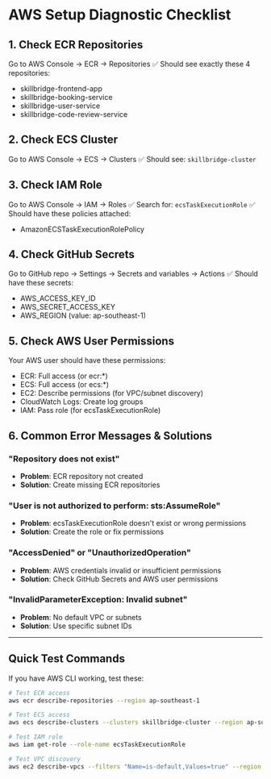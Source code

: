 # AWS Setup Diagnostic Checklist

## 1. Check ECR Repositories
Go to AWS Console → ECR → Repositories
✅ Should see exactly these 4 repositories:
- skillbridge-frontend-app
- skillbridge-booking-service  
- skillbridge-user-service
- skillbridge-code-review-service

## 2. Check ECS Cluster
Go to AWS Console → ECS → Clusters
✅ Should see: `skillbridge-cluster`

## 3. Check IAM Role
Go to AWS Console → IAM → Roles
✅ Search for: `ecsTaskExecutionRole`
✅ Should have these policies attached:
- AmazonECSTaskExecutionRolePolicy

## 4. Check GitHub Secrets
Go to GitHub repo → Settings → Secrets and variables → Actions
✅ Should have these secrets:
- AWS_ACCESS_KEY_ID
- AWS_SECRET_ACCESS_KEY  
- AWS_REGION (value: ap-southeast-1)

## 5. Check AWS User Permissions
Your AWS user should have these permissions:
- ECR: Full access (or ecr:*)
- ECS: Full access (or ecs:*)
- EC2: Describe permissions (for VPC/subnet discovery)
- CloudWatch Logs: Create log groups
- IAM: Pass role (for ecsTaskExecutionRole)

## 6. Common Error Messages & Solutions

### "Repository does not exist"
- **Problem**: ECR repository not created
- **Solution**: Create missing ECR repositories

### "User is not authorized to perform: sts:AssumeRole" 
- **Problem**: ecsTaskExecutionRole doesn't exist or wrong permissions
- **Solution**: Create the role or fix permissions

### "AccessDenied" or "UnauthorizedOperation"
- **Problem**: AWS credentials invalid or insufficient permissions
- **Solution**: Check GitHub Secrets and AWS user permissions

### "InvalidParameterException: Invalid subnet"
- **Problem**: No default VPC or subnets
- **Solution**: Use specific subnet IDs

---

## Quick Test Commands

If you have AWS CLI working, test these:

```bash
# Test ECR access
aws ecr describe-repositories --region ap-southeast-1

# Test ECS access  
aws ecs describe-clusters --clusters skillbridge-cluster --region ap-southeast-1

# Test IAM role
aws iam get-role --role-name ecsTaskExecutionRole

# Test VPC discovery
aws ec2 describe-vpcs --filters "Name=is-default,Values=true" --region ap-southeast-1
```